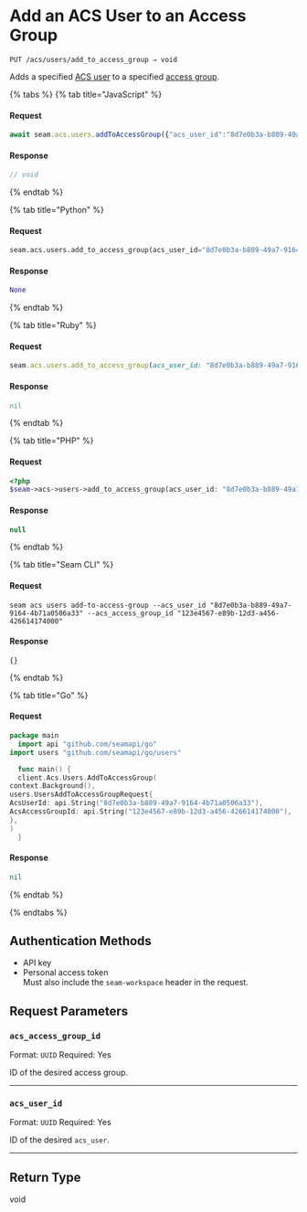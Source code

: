 # Add an ACS User to an Access Group

```
PUT /acs/users/add_to_access_group ⇒ void
```

Adds a specified [ACS user](https://docs.seam.co/latest/capability-guides/access-systems/user-management) to a specified [access group](https://docs.seam.co/latest/capability-guides/access-systems/assigning-users-to-access-groups).

{% tabs %}
{% tab title="JavaScript" %}
#### Request

```javascript
await seam.acs.users.addToAccessGroup({"acs_user_id":"8d7e0b3a-b889-49a7-9164-4b71a0506a33","acs_access_group_id":"123e4567-e89b-12d3-a456-426614174000"})
```

#### Response

```javascript
// void
```
{% endtab %}

{% tab title="Python" %}
#### Request

```python
seam.acs.users.add_to_access_group(acs_user_id="8d7e0b3a-b889-49a7-9164-4b71a0506a33", acs_access_group_id="123e4567-e89b-12d3-a456-426614174000")
```

#### Response

```python
None
```
{% endtab %}

{% tab title="Ruby" %}
#### Request

```ruby
seam.acs.users.add_to_access_group(acs_user_id: "8d7e0b3a-b889-49a7-9164-4b71a0506a33", acs_access_group_id: "123e4567-e89b-12d3-a456-426614174000")
```

#### Response

```ruby
nil
```
{% endtab %}

{% tab title="PHP" %}
#### Request

```php
<?php
$seam->acs->users->add_to_access_group(acs_user_id: "8d7e0b3a-b889-49a7-9164-4b71a0506a33",acs_access_group_id: "123e4567-e89b-12d3-a456-426614174000")
```

#### Response

```php
null
```
{% endtab %}

{% tab title="Seam CLI" %}
#### Request

```seam_cli
seam acs users add-to-access-group --acs_user_id "8d7e0b3a-b889-49a7-9164-4b71a0506a33" --acs_access_group_id "123e4567-e89b-12d3-a456-426614174000"
```

#### Response

```seam_cli
{}
```
{% endtab %}

{% tab title="Go" %}
#### Request

```go
package main
  import api "github.com/seamapi/go"
import users "github.com/seamapi/go/users"

  func main() {
  client.Acs.Users.AddToAccessGroup(
context.Background(),
users.UsersAddToAccessGroupRequest{
AcsUserId: api.String("8d7e0b3a-b889-49a7-9164-4b71a0506a33"),
AcsAccessGroupId: api.String("123e4567-e89b-12d3-a456-426614174000"),
},
)
  }
```

#### Response

```go
nil
```
{% endtab %}

{% endtabs %}

## Authentication Methods

- API key
- Personal access token
  <br>Must also include the `seam-workspace` header in the request.

## Request Parameters

### `acs_access_group_id`

Format: `UUID`
Required: Yes

ID of the desired access group.

***

### `acs_user_id`

Format: `UUID`
Required: Yes

ID of the desired `acs_user`.

***

## Return Type

void
